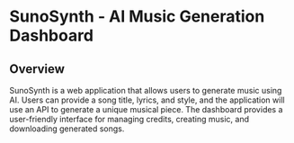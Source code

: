 # SunoSynth - AI Music Generation Dashboard

## Overview

SunoSynth is a web application that allows users to generate music using AI. Users can provide a song title, lyrics, and style, and the application will use an API to generate a unique musical piece. The dashboard provides a user-friendly interface for managing credits, creating music, and downloading generated songs.